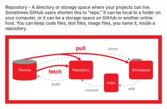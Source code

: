 Repository -  A directory or storage space where your projects can live. Sometimes GitHub users shorten this to “repo.” 
It can be local to a folder on your computer, or it can be a storage space on GitHub or another online host. 
You can keep code files, text files, image files, you name it, inside a repository.

![pull-push-remote-repository.png](pull-push-remote-repository.png)

